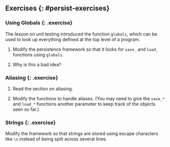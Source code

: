 ## Exercises {: #persist-exercises}

### Using Globals {: .exercise}

The lesson on unit testing introduced the function `globals`,
which can be used to look up everything defined at the top level of a program.

1.  Modify the persistence framework so that it looks for `save_` and `load_` functions using `globals`.

1.  Why is this a bad idea?

### Aliasing {: .exercise}

1.  Read the section on aliasing.

2.  Modify the functions to handle aliases.
    (You may need to give the `save_*` and `load_*` functions another parameter
    to keep track of the objects seen so far.)

### Strings {: .exercise}

Modify the framework so that strings are stored using escape characters like `\n`
instead of being split across several lines.
